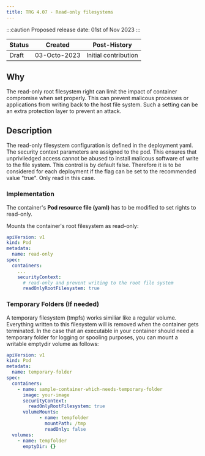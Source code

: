 ```yaml
---
title: TRG 4.07 - Read-only filesystems 
---
```


:::caution
Proposed release date: 01st of Nov 2023
:::

| Status     | Created      | Post-History                           |
|------------|--------------|----------------------------------------|
| Draft      | 03-Octo-2023 | Initial contribution                   |

## Why

The read-only root filesystem right can limit the impact of container compromise when set properly.
This can prevent malicous processes or applications from writing back to the host file system.
Such a setting can be an extra protection layer to prevent an attack.

## Description

The read-only filesystem configuration is defined in the deployment yaml. The security context parameters are assigned to the pod.
This ensures that unpriviledged access cannot be abused to install malicous software of write to the file system. This control is by default false.
Therefore it is to be considered for each deployment if the flag can be set to the recommended value "true". Only read in this case.

### Implementation

The container's **Pod resource file (yaml)** has to be modified to set rights to read-only.

Mounts the container's root filesystem as read-only:

```yaml
apiVersion: v1
kind: Pod
metadata:
  name: read-only
spec:
  containers:
    ...
    securityContext:
      # read-only and prevent writing to the root file system
      readOnlyRootFilesystem: true
```

### Temporary Folders (If needed)

A temporary filesystem (tmpfs) works similiar like a regular volume. Everything written to this filesystem will is removed when the container gets terminated.
In the case that an executable in your container should need a temporary folder for logging or spooling purposes, you can mount a writable emptydir volume as follows:

```yaml
apiVersion: v1
kind: Pod
metadata:
  name: temporary-folder
spec:
  containers:
    - name: sample-container-which-needs-temporary-folder
      image: your-image
      securityContext:
        readOnlyRootFilesystem: true
      volumeMounts:
            - name: tempfolder
              mountPath: /tmp
              readOnly: false
  volumes:
    - name: tempfolder
      emptyDir: {}
```
